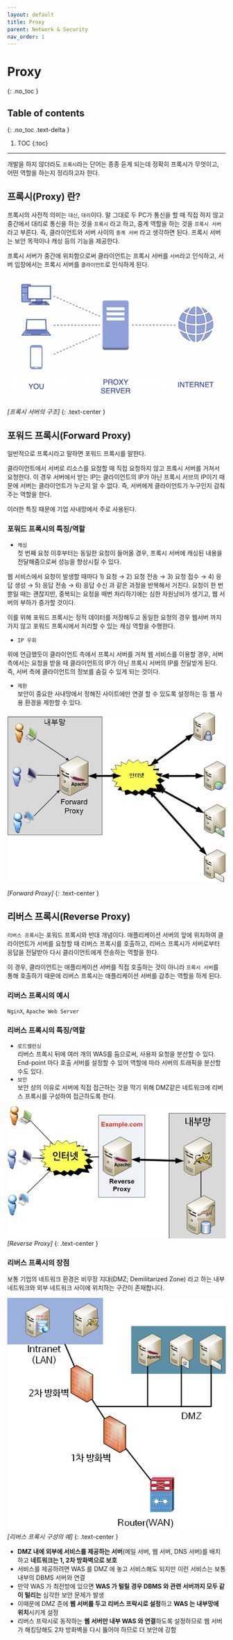 ```yaml
---
layout: default
title: Proxy
parent: Network & Security
nav_order: 1
--- 
```


# Proxy
{: .no_toc }

## Table of contents
{: .no_toc .text-delta }

1. TOC
{:toc}

---


개발을 하지 않더라도 `프록시`라는 단어는 종종 듣게 되는데 정확히 프록시가 무엇이고, 어떤 역할을 하는지 정리하고자 한다.

## 프록시(Proxy) 란?

프록시의 사전적 의미는 `대신`, `대리`이다. 말 그대로 두 PC가 통신을 할 때 직접 하지 않고 중간에서 대리로 통신을 하는 것을 `프록시` 라고 하고, 중계 역할을 하는 것을 `프록시 서버` 라고 부른다. 즉, 클라이언트와 서버 사이의 `중계 서버` 라고 생각하면 된다. 프록시 서버는 보안 목적이나 캐싱 등의 기능을 제공한다.

프록시 서버가 중간에 위치함으로써 클라이언트는 프록시 서버를 `서버`라고 인식하고, 서버 입장에서는 프록시 서버를 `클라이언트`로 인식하게 된다.

![프록시 서버의 구조](/assets/images/proxy1.png)

*[프록시 서버의 구조]*
{: .text-center }

## 포워드 프록시(Forward Proxy)

일반적으로 프록시라고 말하면 포워드 프록시를 말한다.

클라이언트에서 서버로 리소스를 요청할 때 직접 요청하지 않고 프록시 서버를 거쳐서 요청한다. 이 경우 서버에서 받는 IP는 클라이언트의 IP가 아닌 프록시 서브의 IP이기 때문에 서버는 클라이언트가 누군지 알 수 없다. 즉, 서버에게 클라이언트가 누구인지 감춰주는 역할을 한다.

이러한 특징 때문에 기업 사내망에서 주로 사용된다.

### 포워드 프록시의 특징/역할

-   `캐싱`  
    첫 번째 요청 이후부터는 동일한 요청이 들어올 경우, 프록시 서버에 캐싱된 내용을 전달해줌으로써 성능을 향상시킬 수 있다.

웹 서비스에서 요청이 발생할 때마다 1) 요청 → 2) 요청 전송 → 3) 요청 접수 → 4) 응답 생성 → 5) 응답 전송 → 6) 응답 수신 과 같은 과정을 반복해서 거친다. 요청이 한 번 뿐일 때는 괜찮지만, 중복되는 요청을 매번 처리하기에는 심한 자원낭비가 생기고, 웹 서버의 부하가 증가할 것이다.

이를 위해 포워드 프록시는 정적 데이터를 저장해두고 동일한 요청의 경우 웹서버 까지 가지 않고 포워드 프록시에서 처리할 수 있는 캐싱 역할을 수행한다.

-   `IP 우회`

위에 언급했듯이 클라이언트 측에서 프록시 서버를 거쳐 웹 서비스를 이용할 경우, 서버 측에서는 요청을 받을 때 클라이언트의 IP가 아닌 프록시 서버의 IP를 전달받게 된다.  
즉, 서버 측에 클라이언트의 정보를 숨길 수 있게 되는 것이다.

-   `제한`  
    보안이 중요한 사내망에서 정해진 사이트에만 연결 할 수 있도록 설정하는 등 웹 사용 환경을 제한할 수 있다.


![Forward Proxy](/assets/images/proxy2.png)

*[Forward Proxy]*
{: .text-center }


## 리버스 프록시(Reverse Proxy)

`리버스 프록시`는 포워드 프록시와 반대 개념이다. 애플리케이션 서버의 앞에 위치하여 클라이언트가 서버를 요청할 때 리버스 프록시를 호출하고, 리버스 프록시가 서버로부터 응답을 전달받아 다시 클라이언트에게 전송하는 역할을 한다.

이 경우, 클라이언트는 애플리케이션 서버를 직접 호출하는 것이 아니라 `프록시 서버`를 통해 호출하기 때문에 리버스 프록시는 애플리케이션 서버를 감추는 역할을 하게 된다.

### 리버스 프록시의 예시

`NginX`, `Apache Web Server`

### 리버스 프록시의 특징/역할

-   `로드밸런싱`  
    리버스 프록시 뒤에 여러 개의 WAS를 둠으로써, 사용자 요청을 분산할 수 있다. End-point 마다 호출 서버를 설정할 수 있어 역할에 따라 서버의 트래픽을 분산할 수도 있다.
-   `보안`  
    보안 상의 이유로 서버에 직접 접근하는 것을 막기 위해 DMZ같은 네트워크에 리버스 프록시를 구성하여 접근하도록 한다.


![Reverse Proxy](/assets/images/proxy3.png)
*[Reverse Proxy]*
{: .text-center }


### 리버스 프록시의 장점

보통 기업의 네트워크 환경은 비무장 지대(DMZ; Demilitarized Zone) 라고 하는 내부 네트워크와 외부 네트워크 사이에 위치하는 구간이 존재합니다.

![리버스 프록시 구성의 예](/assets/images/proxy4.png)
*[리버스 프록시 구성의 예]*
{: .text-center }


-   **DMZ 내에 외부에 서비스를 제공하는 서버**(메일 서버, 웹 서버, DNS 서버)를 배치하고 **네트워크는 1, 2차 방화벽으로 보호**
-   서비스를 제공하려면 WAS 를 DMZ 에 놓고 서비스해도 되지만 이런 서비스는 보통 내부의 DBMS 서버와 연결
-   만약 WAS 가 최전방에 있으면 **WAS 가 털릴 경우 DBMS 와 관련 서버까지 모두 같이 털리는** 심각한 보안 문제가 발생
-   이때문에 DMZ 존에 **웹 서버를 두고 리버스 프락시로 설정**하고 **WAS 는 내부망에 위치**시키게 설정
-   리버스 프락시로 동작하는 **웹 서버만 내부 WAS 와 연결**하도록 설정하므로 웹 서버가 해킹당해도 2차 방화벽을 다시 뚫어야 하므로 더 보안에 강함
